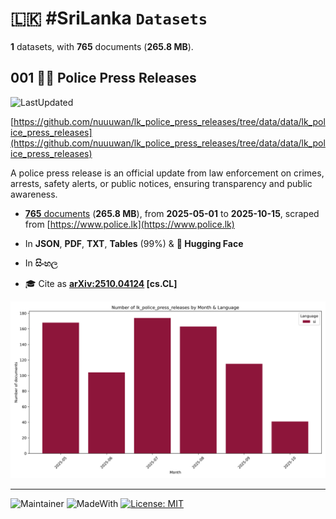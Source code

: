 # 🇱🇰 #SriLanka `Datasets`

**1** datasets, with **765** documents (**265.8 MB**).

## 001 👮‍♂️ Police Press Releases

![LastUpdated](https://img.shields.io/badge/last_updated-2025--10--15_18:32:21-green)

[https://github.com/nuuuwan/lk_police_press_releases/tree/data/data/lk_police_press_releases](https://github.com/nuuuwan/lk_police_press_releases/tree/data/data/lk_police_press_releases)

A police press release is an official update from law enforcement on crimes, arrests, safety alerts, or public notices, ensuring transparency and public awareness.

- [**765** documents](https://github.com/nuuuwan/lk_police_press_releases/tree/data/data/lk_police_press_releases) (**265.8 MB**), from **2025-05-01** to **2025-10-15**, scraped from [https://www.police.lk](https://www.police.lk)

- In **JSON**, **PDF**, **TXT**, **Tables** (99%) & **🤗 Hugging Face**

- In **සිංහල**

- 🎓 Cite as **[arXiv:2510.04124](https://arxiv.org/abs/2510.04124) [cs.CL]**

![Chart](https://raw.githubusercontent.com/nuuuwan/lk_police_press_releases/refs/heads/data/data/lk_police_press_releases/docs_by_month_and_lang.png)

---

![Maintainer](https://img.shields.io/badge/maintainer-nuuuwan-red)
![MadeWith](https://img.shields.io/badge/made_with-python-blue)
[![License: MIT](https://img.shields.io/badge/License-MIT-yellow.svg)](https://opensource.org/licenses/MIT)
